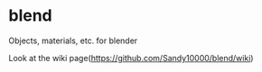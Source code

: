 # blend  
Objects, materials, etc. for blender  
  
Look at the wiki page(https://github.com/Sandy10000/blend/wiki)
